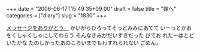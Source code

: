 +++
date = "2006-06-17T15:49:35+09:00"
draft = false
title = "嫁へ"
categories = ["diary"]
slug = "1830"
+++

<a href="http://aki-tect.petit.cc/0engine/tokyo_bbs.cgi?mode=show&amp;call_dir=..%2Fbanana&amp;engine_dir=..%2F0engine&amp;search_mode=1&amp;search_word=20060617015745&amp;search_domain=CGI_SERIAL" target="_blank">メッセージをありがとう。</a>
かいがらひろってそっとみみにあてて
いーっとかおをくしゃくしゃにしてわらう
そんなきみがだいすきだった
びでお
れたーはとどいたかな
たのしかったあのころいまでもわすれられない
ごめん。
